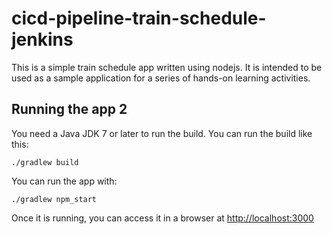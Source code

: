 # cicd-pipeline-train-schedule-jenkins

This is a simple train schedule app written using nodejs. It is intended to be used as a sample application for a series of hands-on learning activities.

## Running the app 2

You need a Java JDK 7 or later to run the build. You can run the build like this:

    ./gradlew build

You can run the app with:

    ./gradlew npm_start

Once it is running, you can access it in a browser at [http://localhost:3000](http://localhost:3000)
